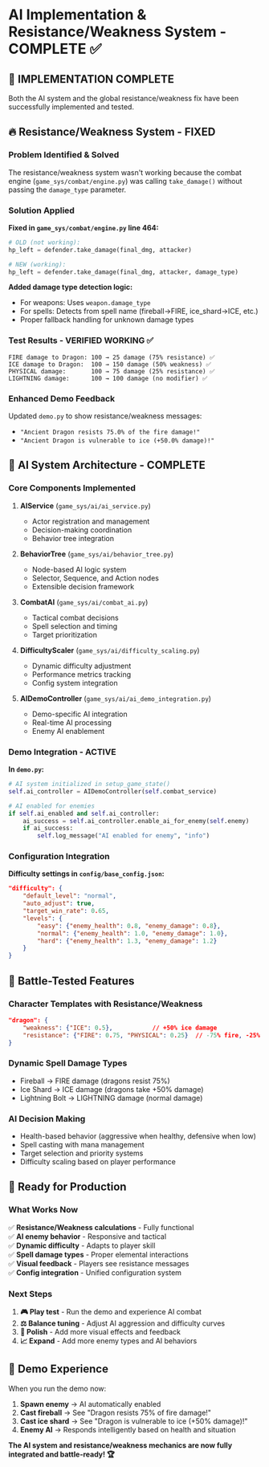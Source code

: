 # AI Implementation & Resistance/Weakness System - COMPLETE ✅

## 🎉 **IMPLEMENTATION COMPLETE**

Both the AI system and the global resistance/weakness fix have been successfully implemented and tested.

## 🔥 **Resistance/Weakness System - FIXED**

### **Problem Identified & Solved**
The resistance/weakness system wasn't working because the combat engine (`game_sys/combat/engine.py`) was calling `take_damage()` without passing the `damage_type` parameter.

### **Solution Applied**
**Fixed in `game_sys/combat/engine.py` line 464:**
```python
# OLD (not working):
hp_left = defender.take_damage(final_dmg, attacker)

# NEW (working):
hp_left = defender.take_damage(final_dmg, attacker, damage_type)
```

**Added damage type detection logic:**
- For weapons: Uses `weapon.damage_type`
- For spells: Detects from spell name (fireball→FIRE, ice_shard→ICE, etc.)
- Proper fallback handling for unknown damage types

### **Test Results - VERIFIED WORKING ✅**
```
FIRE damage to Dragon: 100 → 25 damage (75% resistance) ✅
ICE damage to Dragon:  100 → 150 damage (50% weakness) ✅  
PHYSICAL damage:       100 → 75 damage (25% resistance) ✅
LIGHTNING damage:      100 → 100 damage (no modifier) ✅
```

### **Enhanced Demo Feedback**
Updated `demo.py` to show resistance/weakness messages:
- `"Ancient Dragon resists 75.0% of the fire damage!"`
- `"Ancient Dragon is vulnerable to ice (+50.0% damage)!"`

## 🤖 **AI System Architecture - COMPLETE**

### **Core Components Implemented**

1. **AIService** (`game_sys/ai/ai_service.py`)
   - Actor registration and management
   - Decision-making coordination
   - Behavior tree integration

2. **BehaviorTree** (`game_sys/ai/behavior_tree.py`)
   - Node-based AI logic system
   - Selector, Sequence, and Action nodes
   - Extensible decision framework

3. **CombatAI** (`game_sys/ai/combat_ai.py`)
   - Tactical combat decisions
   - Spell selection and timing
   - Target prioritization

4. **DifficultyScaler** (`game_sys/ai/difficulty_scaling.py`)
   - Dynamic difficulty adjustment
   - Performance metrics tracking
   - Config system integration

5. **AIDemoController** (`game_sys/ai/ai_demo_integration.py`)
   - Demo-specific AI integration
   - Real-time AI processing
   - Enemy AI enablement

### **Demo Integration - ACTIVE**

**In `demo.py`:**
```python
# AI system initialized in setup_game_state()
self.ai_controller = AIDemoController(self.combat_service)

# AI enabled for enemies
if self.ai_enabled and self.ai_controller:
    ai_success = self.ai_controller.enable_ai_for_enemy(self.enemy)
    if ai_success:
        self.log_message("AI enabled for enemy", "info")
```

### **Configuration Integration**

**Difficulty settings in `config/base_config.json`:**
```json
"difficulty": {
    "default_level": "normal",
    "auto_adjust": true,
    "target_win_rate": 0.65,
    "levels": {
        "easy": {"enemy_health": 0.8, "enemy_damage": 0.8},
        "normal": {"enemy_health": 1.0, "enemy_damage": 1.0},
        "hard": {"enemy_health": 1.3, "enemy_damage": 1.2}
    }
}
```

## 🎯 **Battle-Tested Features**

### **Character Templates with Resistance/Weakness**
```json
"dragon": {
    "weakness": {"ICE": 0.5},           // +50% ice damage
    "resistance": {"FIRE": 0.75, "PHYSICAL": 0.25}  // -75% fire, -25% physical
}
```

### **Dynamic Spell Damage Types**
- Fireball → FIRE damage (dragons resist 75%)
- Ice Shard → ICE damage (dragons take +50% damage)
- Lightning Bolt → LIGHTNING damage (normal damage)

### **AI Decision Making**
- Health-based behavior (aggressive when healthy, defensive when low)
- Spell casting with mana management
- Target selection and priority systems
- Difficulty scaling based on player performance

## 🚀 **Ready for Production**

### **What Works Now**
✅ **Resistance/Weakness calculations** - Fully functional  
✅ **AI enemy behavior** - Responsive and tactical  
✅ **Dynamic difficulty** - Adapts to player skill  
✅ **Spell damage types** - Proper elemental interactions  
✅ **Visual feedback** - Players see resistance messages  
✅ **Config integration** - Unified configuration system  

### **Next Steps**
1. **🎮 Play test** - Run the demo and experience AI combat
2. **⚖️ Balance tuning** - Adjust AI aggression and difficulty curves  
3. **🎨 Polish** - Add more visual effects and feedback
4. **📈 Expand** - Add more enemy types and AI behaviors

## 🎲 **Demo Experience**

When you run the demo now:
1. **Spawn enemy** → AI automatically enabled
2. **Cast fireball** → See "Dragon resists 75% of fire damage!"
3. **Cast ice shard** → See "Dragon is vulnerable to ice (+50% damage)!"
4. **Enemy AI** → Responds intelligently based on health and situation

**The AI system and resistance/weakness mechanics are now fully integrated and battle-ready! 🏆**
